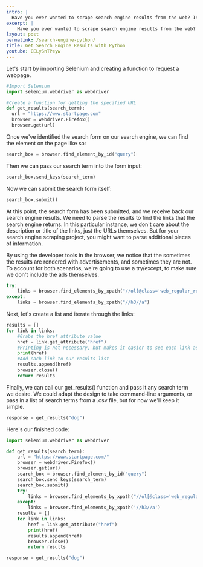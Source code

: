 ```yaml
---
intro: |
  Have you ever wanted to scrape search engine results from the web? In this project, I use a search engine called StartPage as it provides similar results to Google without the extra headache of bypassing Google's bot detection protocols. Check out the video below to see how quickly you can set it up!
excerpt: |
    Have you ever wanted to scrape search engine results from the web? In this project, I use a search engine called StartPage as it provides similar results to Google without the extra headache of bypassing Google's bot detection protocols.
layout: post
permalink: /search-engine-python/
title: Get Search Engine Results with Python
youtube: EELySnTPeyw
---
```

Let's start by importing Selenium and creating a function to request a webpage.
```python
#Import Selenium
import selenium.webdriver as webdriver

#Create a function for getting the specified URL
def get_results(search_term):
  url = "https://www.startpage.com"
  browser = webdriver.Firefox()
  browser.get(url)
```
Once we've identified the search form on our search engine, we can find the element on the page like so:

```python
search_box = browser.find_element_by_id("query")
```

Then we can pass our search term into the form input:

```python
search_box.send_keys(search_term)
```

Now we can submit the search form itself:

```python
search_box.submit()
```

At this point, the search form has been submitted, and we receive back our search engine results. We need to parse the results to find the links that the search engine returns. In this particular instance, we don't care about the description or title of the links, just the URLs themselves. But for your search engine scraping project, you might want to parse additional pieces of information.

By using the developer tools in the browser, we notice that the sometimes the results are rendered with advertisements, and sometimes they are not. To account for both scenarios, we're going to use a try/except, to make sure we don't include the ads themselves.

```python
try:
    links = browser.find_elements_by_xpath("//ol[@class='web_regular_results']//h3//a")
except:
    links = browser.find_elements_by_xpath("//h3//a")
```
Next, let's create a list and iterate through the links:

```python
results = []
for link in links:
    #Grabs the href attribute value
    href = link.get_attribute("href")
    #Printing is not necessary, but makes it easier to see each link as it's being iterated on.
    print(href)
    #Add each link to our results list
    results.append(href)
    browser.close()
    return results
```

Finally, we can call our get_results() function and pass it any search term we desire. We could adapt the design to take command-line arguments, or pass in a list of search terms from a .csv file, but for now we'll keep it simple.

```python
response = get_results("dog")
```

Here's our finished code:

```python
import selenium.webdriver as webdriver

def get_results(search_term):
    url = "https://www.startpage.com/"
    browser = webdriver.Firefox()
    browser.get(url)
    search_box = browser.find_element_by_id("query")
    search_box.send_keys(search_term)
    search_box.submit()
    try:
        links = browser.find_elements_by_xpath("//ol[@class='web_regular_results']//h3//a")
    except:
        links = browser.find_elements_by_xpath('//h3//a')
    results = []
    for link in links:
        href = link.get_attribute("href")
        print(href)
        results.append(href)
        browser.close()
        return results

response = get_results("dog")
```
